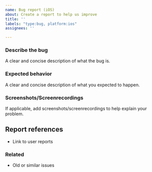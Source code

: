 ```yaml
---
name: Bug report (iOS)
about: Create a report to help us improve
title: ''
labels: "type:bug, platform:ios"
assignees: ''

---
```


### Describe the bug
A clear and concise description of what the bug is.

### Expected behavior
A clear and concise description of what you expected to happen.

### Screenshots/Screenrecordings
If applicable, add screenshots/screenrecordings to help explain your problem.

## Report references
- Link to user reports

### Related
- Old or similar issues

